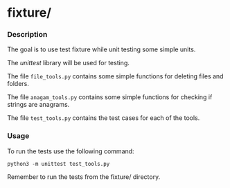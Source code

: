 # fixture/

### Description

The goal is to use test fixture while unit testing some simple units.

The *unittest* library will be used for testing.

The file `file_tools.py` contains some simple functions for deleting files and folders.

The file `anagam_tools.py` contains some simple functions for checking if strings are anagrams.

The file `test_tools.py` contains the test cases for each of the tools.

### Usage

To run the tests use the following command:

`python3 -m unittest test_tools.py`

Remember to run the tests from the fixture/ directory.
